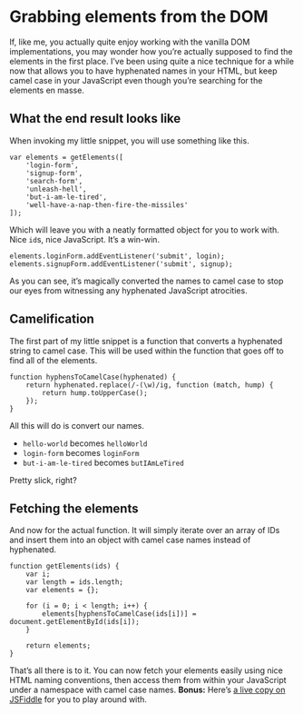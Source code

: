 # Grabbing elements from the DOM

If, like me, you actually quite enjoy working with the vanilla DOM implementations, you may wonder how you’re actually supposed to find the elements in the first place. I’ve been using quite a nice technique for a while now that allows you to have hyphenated names in your HTML, but keep camel case in your JavaScript even though you’re searching for the elements en masse.

## What the end result looks like

When invoking my little snippet, you will use something like this.

```
var elements = getElements([
    'login-form',
    'signup-form',
    'search-form',
    'unleash-hell',
    'but-i-am-le-tired',
    'well-have-a-nap-then-fire-the-missiles'
]);
```

Which will leave you with a neatly formatted object for you to work with. Nice `id`s, nice JavaScript. It’s a win-win.

```
elements.loginForm.addEventListener('submit', login);
elements.signupForm.addEventListener('submit', signup);
```

As you can see, it’s magically converted the names to camel case to stop our eyes from witnessing any hyphenated JavaScript atrocities.

## Camelification

The first part of my little snippet is a function that converts a hyphenated string to camel case. This will be used within the function that goes off to find all of the elements.

```
function hyphensToCamelCase(hyphenated) {
    return hyphenated.replace(/-(\w)/ig, function (match, hump) {
        return hump.toUpperCase();
    });
}
```

All this will do is convert our names.

* `hello-world` becomes `helloWorld`
* `login-form` becomes `loginForm`
* `but-i-am-le-tired` becomes `butIAmLeTired`

Pretty slick, right?

## Fetching the elements

And now for the actual function. It will simply iterate over an array of IDs and insert them into an object with camel case names instead of hyphenated.

```
function getElements(ids) {
    var i;
    var length = ids.length;
    var elements = {};

    for (i = 0; i < length; i++) {
        elements[hyphensToCamelCase(ids[i])] = document.getElementById(ids[i]);
    }

    return elements;
}
```

That’s all there is to it. You can now fetch your elements easily using nice HTML naming conventions, then access them from within your JavaScript under a namespace with camel case names. **Bonus:** Here’s [a live copy on JSFiddle](http://jsfiddle.net/Wolfy87/JFZQZ/) for you to play around with.
